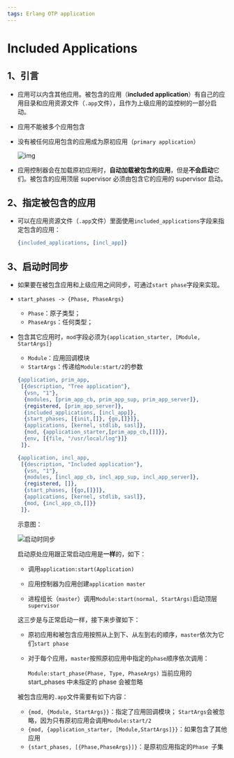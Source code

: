```yaml
---
tags: Erlang OTP application
---
```


# Included Applications

## 1、引言

- 应用可以内含其他应用。被包含的应用（**included application**）有自己的应用目录和应用资源文件（`.app`文件），且作为上级应用的监控树的一部分启动。

- 应用不能被多个应用包含

- 没有被任何应用包含的应用成为原初应用（`primary application`）

  ![img](https://images2017.cnblogs.com/blog/1046797/201712/1046797-20171226165436557-1460885786.png)

- 应用控制器会在加载原初应用时，**自动加载被包含的应用**，但是**不会启动**它们。被包含的应用顶层 supervisor 必须由包含它的应用的 supervisor 启动。



## 2、指定被包含的应用

- 可以在应用资源文件（`.app`文件）里面使用`included_applications`字段来指定包含的应用：

  ```erlang
  {included_applications, [incl_app]}
  ```



## 3、启动时同步

- 如果要在被包含应用和上级应用之间同步，可通过`start phase`字段来实现。
- `start_phases -> {Phase, PhaseArgs}`
  - `Phase`：原子类型；
  - `PhaseArgs`：任何类型；

- 包含其它应用时，`mod`字段必须为`{application_starter, [Module, StartArgs]}`

  - `Module`：应用回调模块
  - `StartArgs`：传递给`Module:start/2`的参数

  ```erlang
  {application, prim_app,
   [{description, "Tree application"},
    {vsn, "1"},
    {modules, [prim_app_cb, prim_app_sup, prim_app_server]},
    {registered, [prim_app_server]},
    {included_applications, [incl_app]},
    {start_phases, [{init,[]}, {go,[]}]},
    {applications, [kernel, stdlib, sasl]},
    {mod, {application_starter,[prim_app_cb,[]]}},
    {env, [{file, "/usr/local/log"}]}
   ]}.
  
  {application, incl_app,
   [{description, "Included application"},
    {vsn, "1"},
    {modules, [incl_app_cb, incl_app_sup, incl_app_server]},
    {registered, []},
    {start_phases, [{go,[]}]},
    {applications, [kernel, stdlib, sasl]},
    {mod, {incl_app_cb,[]}}
   ]}.
  ```

  示意图：

  ![启动时同步](https://derekuang.github.io/article_image/synchronizing_processes_during_startup.PNG)

  启动原处应用跟正常启动应用是**一样**的，如下：

  - 调用`application:start(Application)`

  - 应用控制器为应用创建`application master`
  - 进程组长（`master`）调用`Module:start(normal, StartArgs)`启动顶层`supervisor`

  这三步是与正常启动一样，接下来步骤如下：

  - 原初应用和被包含应用按照从上到下、从左到右的顺序，`master`依次为它们`start phase`

  - 对于每个应用，`master`按照原初应用中指定的`phase`顺序依次调用：

    `Module:start_phase(Phase, Type, PhaseArgs)`
    当前应用的 start_phases 中未指定的 phase 会被忽略

  被包含应用的`.app`文件需要有如下内容：

  - `{mod, {Module, StartArgs}}`：指定了应用回调模块；
    `StartArgs`会被忽略，因为只有原初应用会调用`Module:start/2`
  - `{mod, {application_starter, [Module,StartArgs]}}`：如果包含了其他应用
  - `{start_phases, [{Phase,PhaseArgs}]}`：是原初应用指定的`Phase `子集